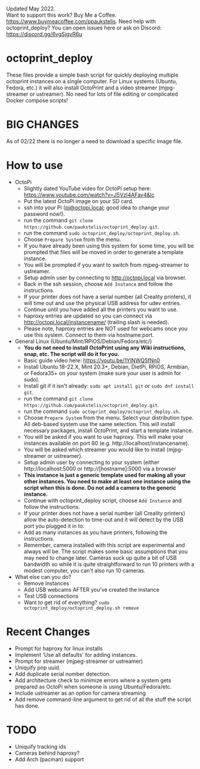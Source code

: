 Updated May 2022.  
Want to support this work? Buy Me a Coffee. https://www.buymeacoffee.com/ppaukstelis.
Need help with octoprint_deploy? You can open issues here or ask on Discord: https://discord.gg/6vgSjgvR6u
# octoprint_deploy
These files provide a simple bash script for quickly deploying multiple octoprint instances on a single computer. For Linux systems (Ubuntu, Fedora, etc.) it will also install OctoPrint and a video streamer (mjpg-streamer or ustreamer). No need for lots of file editing or complicated Docker compose scripts!
# BIG CHANGES
As of 02/22 there is no longer a need to download a specific image file.

# How to use
* OctoPi
  * Slightly dated YouTube video for OctoPi setup here: https://www.youtube.com/watch?v=J5VzI4AFav4&lc
  * Put the latest OctoPi image on your SD card.
  * ssh into your Pi (pi@octopi.local; good idea to change your password now!).
  * run the command `git clone https://github.com/paukstelis/octoprint_deploy.git`.
  * run the command `sudo octoprint_deploy/octoprint_deploy.sh`.
  * Choose `Prepare System` from the menu.
  * If you have already been using this system for some time, you will be prompted that files will be moved in order to generate a template instance.
  * You will be prompted if you want to switch from mjpeg-streamer to ustreamer.
  * Setup admin user by connecting to http://octopi.local via browser.
  * Back in the ssh session, choose `Add Instance` and follow the instructions.
  * If your printer does not have a serial number (all Creality printers), it will time out and use the physical USB address for udev entries.
  * Continue until you have added all the printers you want to use.
  * haproxy entries are updated so you can connect via http://octopi.local/instancename/ (trailing slash is needed).
  * Please note, haproxy entries are NOT used for webcams once you use this system. Connect to them via hostname:port.
* General Linux (Ubuntu/Mint/RPiOS/Debian/Fedora/etc/)
  * __You do not need to install OctoPrint using any Wiki instructions, snap, etc. The script will do it for you.__
  * Basic guide video here: https://youtu.be/1YINWQ5fNn0
  * Install Ubuntu 18-22.X, Mint 20.3+, Debian, DietPi, RPiOS, Armbian, or Fedora35+ on your system (make sure your user is admin for sudo).
  * Install git if it isn't already: `sudo apt install git` or `sudo dnf install git`.
  * run the command `git clone https://github.com/paukstelis/octoprint_deploy.git`.
  * run the command `sudo octoprint_deploy/octoprint_deploy.sh`.
  * Choose `Prepare System` from the menu. Select your distribution type. All deb-based system use the same selection. This will install necessary packages, install OctoPrint, and start a template instance.
  * You will be asked if you want to use haproxy. This will make your instances available on port 80 (e.g. http://localhost/instancename).
  * You will be asked which streamer you would like to install (mjpg-streamer or ustreamer).
  * Setup admin user by connecting to your system (either http://localhost:5000 or http://[hostname]:5000 via a browser
  * __This instance is just a generic template used for making all your other instances. You need to make at least one instance using the script when this is done. Do not add a camera to the generic instance.__
  * Continue with octoprint_deploy script, choose `Add Instance` and follow the instructions.
  * If your printer does not have a serial number (all Creality printers) allow the auto-detection to time-out and it will detect by the USB port you plugged it in to.
  * Add as many instances as you have printers, following the instructions.
  * Remember, camera installed with this script are experimental and always will be. The script makes some basic assumptions that you may need to change later. Cameras suck up quite a bit of USB bandwidth so while it is quite straightforward to run 10 printers with a modest computer, you can't also run 10 cameras.
* What else can you do?
  * Remove instances
  * Add USB webcams AFTER you've created the instance
  * Test USB connections
  * Want to get rid of everything? `sudo octoprint_deploy/octoprint_deploy.sh remove`
# Recent Changes
* Prompt for haproxy for linux installs
* Implement 'Use all defaults' for adding instances.
* Prompt for streamer (mjpeg-streamer or ustreamer)
* Uniquify pnp uuid.
* Add duplicate serial number detection.
* Add architecture check to minimize errors where a system gets prepared as OctoPi when someone is using Ubuntu/Fedora/etc.
* Include ustreamer as an option for camera streaming
* Add remove command-line argument to get rid of all the stuff the script has done.
# TODO
* Uniquify tracking ids
* Cameras behind haproxy?
* Add Arch (pacman) support

